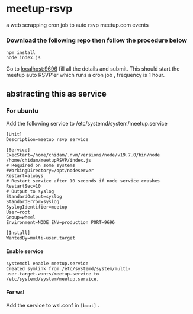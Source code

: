 
# meetup-rsvp
a web scrapping cron job to auto rsvp meetup.com events


### Download the following repo then follow the procedure below

```
npm install
node index.js
```
Go to [localhost:9696](http://localhost:9696) fill all the details and submit. This should start the meetup auto RSVP'er which runs a cron job , frequency is 1 hour.

## abstracting this as service
### For ubuntu
Add the following service to /etc/systemd/system/meetup.service
```
[Unit]
Description=meetup rsvp service

[Service]
ExecStart=/home/chidam/.nvm/versions/node/v19.7.0/bin/node /home/chidam/meetupRSVP/index.js
# Required on some systems
#WorkingDirectory=/opt/nodeserver
Restart=always
# Restart service after 10 seconds if node service crashes
RestartSec=10
# Output to syslog
StandardOutput=syslog
StandardError=syslog
SyslogIdentifier=meetup
User=root
Group=wheel
Environment=NODE_ENV=production PORT=9696

[Install]
WantedBy=multi-user.target
```
#### Enable service
```
systemctl enable meetup.service
Created symlink from /etc/systemd/system/multi-user.target.wants/meetup.service to /etc/systemd/system/meetup.service.

```
#### For wsl
Add the service to wsl.conf in ```[boot]``` . 